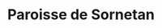 ---
title: Paroisse de Sornetan
name: Sornetan
site: 
territoire:
    - Petit-Val
NPA:
meta:
    - Châtelat
    - Moron
    - Fornet-Dessous
    - Monible
    - Sornetan
    - Souboz
    - Rebévelier
    - Lajoux
    - Fornet-Dessus
    - Les Genevez
region: Par8
draft: true
---